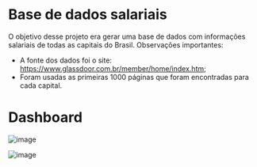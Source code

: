 # Base de dados salariais
O objetivo desse projeto era gerar uma base de dados com informações salariais de todas as capitais do Brasil. 
Observações importantes:
* A fonte dos dados foi o site: https://www.glassdoor.com.br/member/home/index.htm;
* Foram usadas as primeiras 1000 páginas que foram encontradas para cada capital.

# Dashboard

![image](https://user-images.githubusercontent.com/48841448/134748050-0a7dce17-bcf1-487d-a369-2e2c25c3b9a3.png)

![image](https://user-images.githubusercontent.com/48841448/134748088-5b04b3ac-ae2c-4d0d-ac55-3ff10ee3e255.png)
